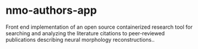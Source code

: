 # nmo-authors-app
Front end implementation of an open source containerized research tool for searching and analyzing the literature citations to peer-reviewed publications describing neural morphology reconstructions..
